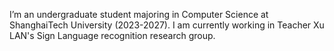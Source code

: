 I’m an undergraduate student majoring in Computer Science at ShanghaiTech University (2023-2027). I am currently working in Teacher Xu LAN's Sign Language recognition research group.